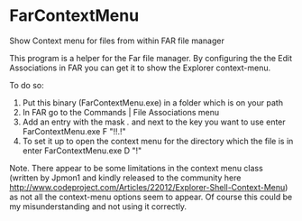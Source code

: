 FarContextMenu
==============

Show Context menu for files from within FAR file manager

This program is a helper for the Far file manager. By configuring the the Edit Associations in FAR you
can get it to show the Explorer context-menu.

To do so:
  1. Put this binary (FarContextMenu.exe) in a folder which is on your path
  2. In FAR go to the Commands | File Associations menu
  3. Add an entry with the mask *.* and next to the key you want to use enter FarContextMenu.exe F "!\!.!"
  4. To set it up to open the context menu for the directory which the file is in enter FarContextMenu.exe D "!\"

Note. There appear to be some limitations in the context menu class (written by Jpmon1 and kindly released to the community
      here http://www.codeproject.com/Articles/22012/Explorer-Shell-Context-Menu) as not all the context-menu
      options seem to appear. Of course this could be my misunderstanding and not using it correctly.
